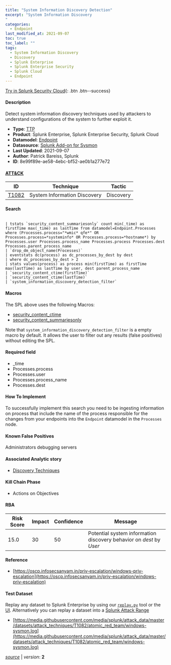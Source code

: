 ```yaml
---
title: "System Information Discovery Detection"
excerpt: "System Information Discovery
"
categories:
  - Endpoint
last_modified_at: 2021-09-07
toc: true
toc_label: ""
tags:
  - System Information Discovery
  - Discovery
  - Splunk Enterprise
  - Splunk Enterprise Security
  - Splunk Cloud
  - Endpoint
---
```




[Try in Splunk Security Cloud](https://www.splunk.com/en_splunk_app_enrichmentus/cyber-security.html){: .btn .btn--success}

#### Description

Detect system information discovery techniques used by attackers to understand configurations of the system to further exploit it.

- **Type**: [TTP](https://github.com/splunk/security_content/wiki/object-Analytic-Types)
- **Product**: Splunk Enterprise, Splunk Enterprise Security, Splunk Cloud
- **Datamodel**: [Endpoint](https://docs.splunk.com/Documentation/CIM/latest/User/Endpoint)
- **Datasource**: [Splunk Add-on for Sysmon](https://splunkbase.splunk.com/app/5709)
- **Last Updated**: 2021-09-07
- **Author**: Patrick Bareiss, Splunk
- **ID**: 8e99f89e-ae58-4ebc-bf52-ae0b1a277e72


#### [ATT&CK](https://attack.mitre.org/)

| ID             | Technique        |  Tactic             |
| -------------- | ---------------- |-------------------- |
| [T1082](https://attack.mitre.org/techniques/T1082/) | System Information Discovery | Discovery |

#### Search

```

| tstats `security_content_summariesonly` count min(_time) as firstTime max(_time) as lastTime from datamodel=Endpoint.Processes where (Processes.process="*wmic* qfe*" OR Processes.process=*systeminfo* OR Processes.process=*hostname*) by Processes.user Processes.process_name Processes.process Processes.dest Processes.parent_process_name 
| `drop_dm_object_name(Processes)` 
| eventstats dc(process) as dc_processes_by_dest by dest 
| where dc_processes_by_dest > 2 
| stats values(process) as process min(firstTime) as firstTime max(lastTime) as lastTime by user, dest parent_process_name 
| `security_content_ctime(firstTime)` 
| `security_content_ctime(lastTime)` 
| `system_information_discovery_detection_filter`
```

#### Macros
The SPL above uses the following Macros:
* [security_content_ctime](https://github.com/splunk/security_content/blob/develop/macros/security_content_ctime.yml)
* [security_content_summariesonly](https://github.com/splunk/security_content/blob/develop/macros/security_content_summariesonly.yml)

Note that `system_information_discovery_detection_filter` is a empty macro by default. It allows the user to filter out any results (false positives) without editing the SPL.

#### Required field
* _time
* Processes.process
* Processes.user
* Processes.process_name
* Processes.dest


#### How To Implement
To successfully implement this search you need to be ingesting information on process that include the name of the process responsible for the changes from your endpoints into the `Endpoint` datamodel in the `Processes` node.

#### Known False Positives
Administrators debugging servers

#### Associated Analytic story
* [Discovery Techniques](/stories/discovery_techniques)


#### Kill Chain Phase
* Actions on Objectives



#### RBA

| Risk Score  | Impact      | Confidence   | Message      |
| ----------- | ----------- |--------------|--------------|
| 15.0 | 30 | 50 | Potential system information discovery behavior on $dest$ by $User$ |




#### Reference

* [https://oscp.infosecsanyam.in/priv-escalation/windows-priv-escalation](https://oscp.infosecsanyam.in/priv-escalation/windows-priv-escalation)



#### Test Dataset
Replay any dataset to Splunk Enterprise by using our [`replay.py`](https://github.com/splunk/attack_data#using-replaypy) tool or the [UI](https://github.com/splunk/attack_data#using-ui).
Alternatively you can replay a dataset into a [Splunk Attack Range](https://github.com/splunk/attack_range#replay-dumps-into-attack-range-splunk-server)


* [https://media.githubusercontent.com/media/splunk/attack_data/master/datasets/attack_techniques/T1082/atomic_red_team/windows-sysmon.log](https://media.githubusercontent.com/media/splunk/attack_data/master/datasets/attack_techniques/T1082/atomic_red_team/windows-sysmon.log)



[*source*](https://github.com/splunk/security_content/tree/develop/detections/endpoint/system_information_discovery_detection.yml) \| *version*: **2**